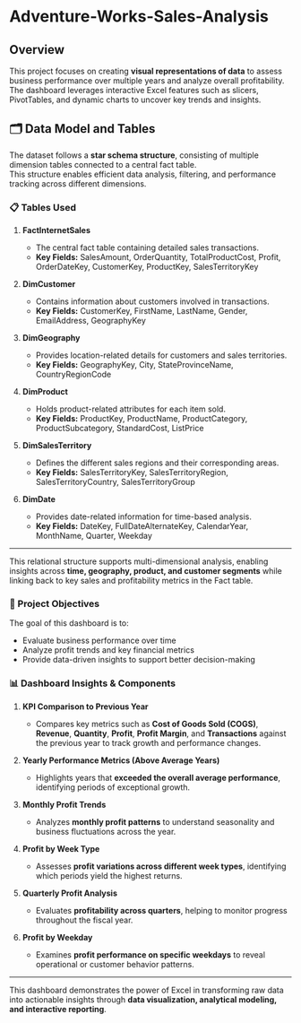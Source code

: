 # Adventure-Works-Sales-Analysis

## Overview

This project focuses on creating **visual representations of data** to assess business performance over multiple years and analyze overall profitability.  
The dashboard leverages interactive Excel features such as slicers, PivotTables, and dynamic charts to uncover key trends and insights.

## 🗂️ Data Model and Tables

The dataset follows a **star schema structure**, consisting of multiple dimension tables connected to a central fact table.  
This structure enables efficient data analysis, filtering, and performance tracking across different dimensions.

### 📋 Tables Used

1. **FactInternetSales**  
   - The central fact table containing detailed sales transactions.  
   - **Key Fields:** SalesAmount, OrderQuantity, TotalProductCost, Profit, OrderDateKey, CustomerKey, ProductKey, SalesTerritoryKey  

2. **DimCustomer**  
   - Contains information about customers involved in transactions.  
   - **Key Fields:** CustomerKey, FirstName, LastName, Gender, EmailAddress, GeographyKey  

3. **DimGeography**  
   - Provides location-related details for customers and sales territories.  
   - **Key Fields:** GeographyKey, City, StateProvinceName, CountryRegionCode  

4. **DimProduct**  
   - Holds product-related attributes for each item sold.  
   - **Key Fields:** ProductKey, ProductName, ProductCategory, ProductSubcategory, StandardCost, ListPrice  

5. **DimSalesTerritory**  
   - Defines the different sales regions and their corresponding areas.  
   - **Key Fields:** SalesTerritoryKey, SalesTerritoryRegion, SalesTerritoryCountry, SalesTerritoryGroup  

6. **DimDate**  
   - Provides date-related information for time-based analysis.  
   - **Key Fields:** DateKey, FullDateAlternateKey, CalendarYear, MonthName, Quarter, Weekday  

---

This relational structure supports multi-dimensional analysis, enabling insights across **time, geography, product, and customer segments** while linking back to key sales and profitability metrics in the Fact table.

### 🎯 Project Objectives
The goal of this dashboard is to:
- Evaluate business performance over time
- Analyze profit trends and key financial metrics
- Provide data-driven insights to support better decision-making

### 📊 Dashboard Insights & Components

1. **KPI Comparison to Previous Year**  
   - Compares key metrics such as **Cost of Goods Sold (COGS)**, **Revenue**, **Quantity**, **Profit**, **Profit Margin**, and **Transactions** against the previous year to track growth and performance changes.

2. **Yearly Performance Metrics (Above Average Years)**  
   - Highlights years that **exceeded the overall average performance**, identifying periods of exceptional growth.

3. **Monthly Profit Trends**  
   - Analyzes **monthly profit patterns** to understand seasonality and business fluctuations across the year.

4. **Profit by Week Type**  
   - Assesses **profit variations across different week types**, identifying which periods yield the highest returns.

5. **Quarterly Profit Analysis**  
   - Evaluates **profitability across quarters**, helping to monitor progress throughout the fiscal year.

6. **Profit by Weekday**  
   - Examines **profit performance on specific weekdays** to reveal operational or customer behavior patterns.

---

This dashboard demonstrates the power of Excel in transforming raw data into actionable insights through **data visualization, analytical modeling, and interactive reporting**.

